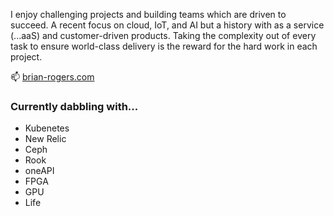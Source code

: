 I enjoy challenging projects and building teams which are driven to succeed. A recent focus on cloud, IoT, and AI but a history with as a service (...aaS) and customer-driven products. Taking the complexity out of every task to ensure world-class delivery is the reward for the hard work in each project.

📫 [brian-rogers.com](http://brian-rogers.com)

### Currently dabbling with...
- Kubenetes
- New Relic
- Ceph
- Rook
- oneAPI
- FPGA
- GPU
- Life
